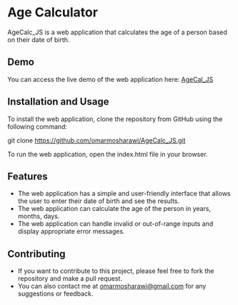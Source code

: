 # Age Calculator 

AgeCalc_JS is a web application that calculates the age of a person based on their date of birth.

## Demo
You can access the live demo of the web application here: [AgeCal_JS](https://omarmosharawi.github.io/AgeCalc_JS/)

## Installation and Usage

To install the web application, clone the repository from GitHub using the following command:

git clone https://github.com/omarmosharawi/AgeCalc_JS.git

To run the web application, open the index.html file in your browser.

## Features

- The web application has a simple and user-friendly interface that allows the user to enter their date of birth and see the results.
- The web application can calculate the age of the person in years, months, days.
- The web application can handle invalid or out-of-range inputs and display appropriate error messages.

## Contributing

- If you want to contribute to this project, please feel free to fork the repository and make a pull request.
- You can also contact me at [omarmosharawi@gmail.com](mailto:omarmosharawi@gmail.com) for any suggestions or feedback.
